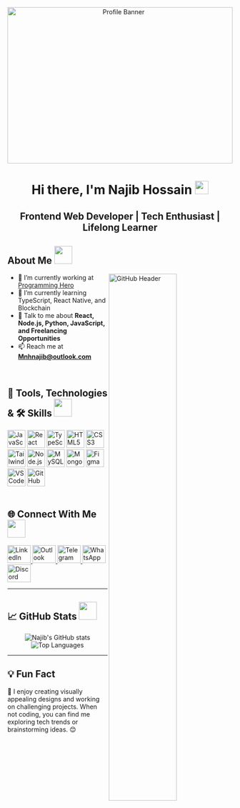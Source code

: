 <!-- Profile Banner -->
<p align="center">
  <img src="https://images.unsplash.com/photo-1504805572947-34fad45aed93?q=80&w=1740&auto=format&fit=crop&ixlib=rb-4.0.3&ixid=M3wxMjA3fDB8MHxwaG90by1wYWdlfHx8fGVufDB8fHx8fA%3D%3D" alt="Profile Banner" width="100%" height="350px" style="object-fit: cover;">
</p>

<!-- Professional Summary -->
<h1 align="center">
  Hi there, I'm Najib Hossain <img src="https://media.giphy.com/media/hvRJCLFzcasrR4ia7z/giphy.gif" width="30px">
</h1>
<h2 align="center">
  <strong>Frontend Web Developer | Tech Enthusiast | Lifelong Learner</strong>
</h2>



## About Me <img src="https://media2.giphy.com/media/ZGHpWzdOEkMKtwLqdc/giphy.gif?cid=ecf05e47a0n3gi1bfqntqmob8g9aid1oyj2wr3ds3mg700bl&rid=giphy.gif" width="40px" height="40px">
<img width="55%" align="right" alt="GitHub Header" src="https://raw.githubusercontent.com/onimur/.github/master/.resources/git-header.svg" />

- 🔭 I’m currently working at [Programming Hero](https://www.programming-hero.com/)
- 🌱 I’m currently learning TypeScript, React Native, and Blockchain
- 💬 Talk to me about **React, Node.js, Python, JavaScript, and Freelancing Opportunities**
- 📫 Reach me at **Mnhnajib@outlook.com**

<br>

## 🔧 Tools, Technologies & 🛠 Skills <img src="https://media2.giphy.com/media/QssGEmpkyEOhBCb7e1/giphy.gif?cid=ecf05e47a0n3gi1bfqntqmob8g9aid1oyj2wr3ds3mg700bl&rid=giphy.gif" width="40px" height="40px">

<div align="left">
  <img src="https://cdn.jsdelivr.net/gh/devicons/devicon/icons/javascript/javascript-original.svg" height="40" alt="JavaScript logo" />
  <img src="https://cdn.jsdelivr.net/gh/devicons/devicon/icons/react/react-original.svg" height="40" alt="React logo" />
  <img src="https://cdn.jsdelivr.net/gh/devicons/devicon/icons/typescript/typescript-original.svg" height="40" alt="TypeScript logo" />
  <img src="https://cdn.jsdelivr.net/gh/devicons/devicon/icons/html5/html5-original.svg" height="40" alt="HTML5 logo" />
  <img src="https://cdn.jsdelivr.net/gh/devicons/devicon/icons/css3/css3-original.svg" height="40" alt="CSS3 logo" />
  <img src="https://skillicons.dev/icons?i=tailwind" height="40" alt="Tailwind CSS logo" />
  <img src="https://cdn.jsdelivr.net/gh/devicons/devicon/icons/nodejs/nodejs-original.svg" height="40" alt="Node.js logo" />
  <img src="https://cdn.jsdelivr.net/gh/devicons/devicon/icons/mysql/mysql-original.svg" height="40" alt="MySQL logo" />
  <img src="https://cdn.jsdelivr.net/gh/devicons/devicon/icons/mongodb/mongodb-original.svg" height="40" alt="MongoDB logo" />
  <img src="https://skillicons.dev/icons?i=figma" height="40" alt="Figma logo" />
  <img src="https://skillicons.dev/icons?i=vscode" height="40" alt="VSCode logo" />
  <img src="https://skillicons.dev/icons?i=github" height="40" alt="GitHub logo" />
</div>

<br>

## 🌐 Connect With Me <img src="https://media2.giphy.com/media/al7grkbrCChTAPEfyh/giphy.gif?cid=ecf05e47a0n3gi1bfqntqmob8g9aid1oyj2wr3ds3mg700bl&rid=giphy.gif" width="40px" height="40px">

<div align="left">
  <a href="https://www.linkedin.com/in/md-najib-hossain/" target="_blank">
    <img src="https://raw.githubusercontent.com/maurodesouza/profile-readme-generator/master/src/assets/icons/social/linkedin/default.svg" width="52" height="40" alt="LinkedIn logo" />
  </a>
  <a href="mailto:Mnhnajib@outlook.com" target="_blank">
    <img src="https://raw.githubusercontent.com/maurodesouza/profile-readme-generator/master/src/assets/icons/social/microsoft-outlook/default.svg" width="52" height="40" alt="Outlook logo" />
  </a>
  <a href="https://t.me/YourTelegramUsername" target="_blank">
    <img src="https://raw.githubusercontent.com/maurodesouza/profile-readme-generator/master/src/assets/icons/social/telegram/default.svg" width="52" height="40" alt="Telegram logo" />
  </a>
  <a href="https://wa.me/YourWhatsAppNumber" target="_blank">
    <img src="https://raw.githubusercontent.com/maurodesouza/profile-readme-generator/master/src/assets/icons/social/whatsapp/default.svg" width="52" height="40" alt="WhatsApp logo" />
  </a>
  <a href="https://discordapp.com/users/YourDiscordID" target="_blank">
    <img src="https://raw.githubusercontent.com/maurodesouza/profile-readme-generator/master/src/assets/icons/social/discord/default.svg" width="52" height="40" alt="Discord logo" />
  </a>
</div>

---

## 📈 GitHub Stats <img src="https://media.giphy.com/media/3oKIPEqDGUULpEU0aQ/giphy.gif" width="40px" height="40px">

<div align="center">
  <img src="https://github-readme-stats.vercel.app/api?username=NajibHossain49&show_icons=true&theme=tokyonight" alt="Najib's GitHub stats" />
  <img src="https://github-readme-stats.vercel.app/api/top-langs/?username=NajibHossain49&layout=compact&theme=tokyonight" alt="Top Languages" />
</div>

---

## 💡 Fun Fact

💭 I enjoy creating visually appealing designs and working on challenging projects. When not coding, you can find me exploring tech trends or brainstorming ideas. 😊
